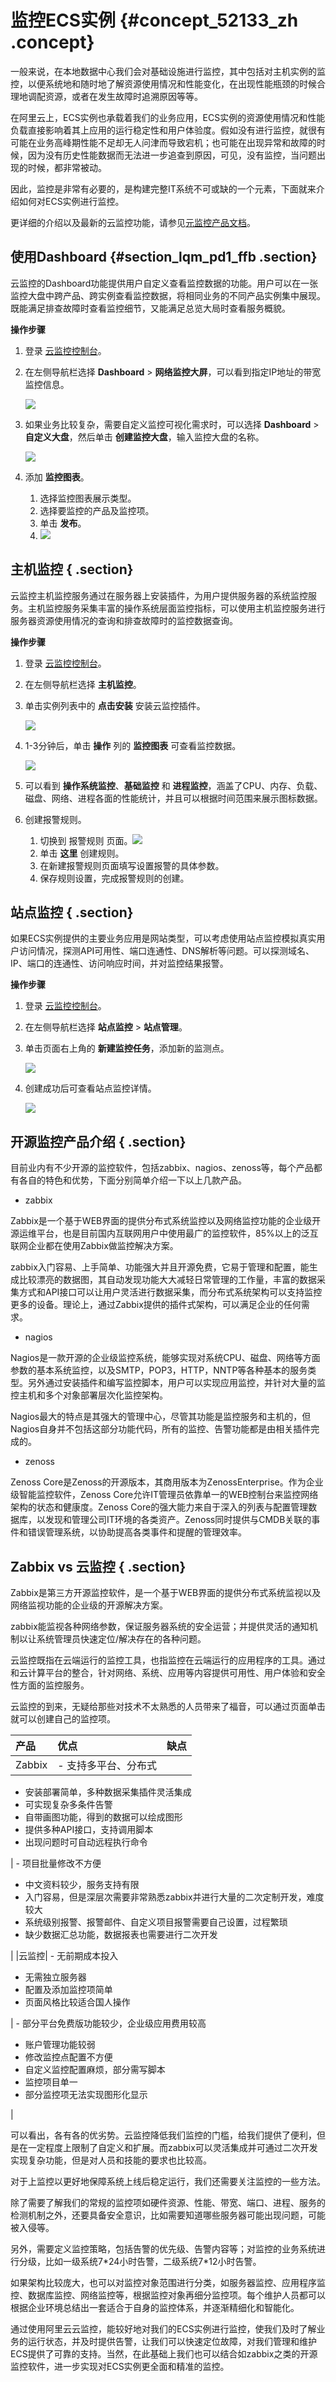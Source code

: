 # 监控ECS实例 {#concept_52133_zh .concept}

一般来说，在本地数据中心我们会对基础设施进行监控，其中包括对主机实例的监控，以便系统地和随时地了解资源使用情况和性能变化，在出现性能瓶颈的时候合理地调配资源，或者在发生故障时追溯原因等等。

在阿里云上，ECS实例也承载着我们的业务应用，ECS实例的资源使用情况和性能负载直接影响着其上应用的运行稳定性和用户体验度。假如没有进行监控，就很有可能在业务高峰期性能不足却无人问津而导致宕机；也可能在出现异常和故障的时候，因为没有历史性能数据而无法进一步追查到原因，可见，没有监控，当问题出现的时候，都非常被动。

因此，监控是非常有必要的，是构建完整IT系统不可或缺的一个元素，下面就来介绍如何对ECS实例进行监控。

更详细的介绍以及最新的云监控功能，请参见[元监控产品文档](../../../../../cn.zh-CN/产品简介/产品概述.md#)。

## 使用Dashboard {#section_lqm_pd1_ffb .section}

云监控的Dashboard功能提供用户自定义查看监控数据的功能。用户可以在一张监控大盘中跨产品、跨实例查看监控数据，将相同业务的不同产品实例集中展现。既能满足排查故障时查看监控细节，又能满足总览大局时查看服务概貌。

**操作步骤**

1.  登录 [云监控控制台](https://cloudmonitor.console.aliyun.com)。
2.  在左侧导航栏选择 **Dashboard** \> **网络监控大屏**，可以看到指定IP地址的带宽监控信息。

    ![](http://static-aliyun-doc.oss-cn-hangzhou.aliyuncs.com/assets/img/9812/154831533537736_zh-CN.png)

3.  如果业务比较复杂，需要自定义监控可视化需求时，可以选择 **Dashboard** \> **自定义大盘**，然后单击 **创建监控大盘**，输入监控大盘的名称。

    ![](http://static-aliyun-doc.oss-cn-hangzhou.aliyuncs.com/assets/img/9812/154831533512454_zh-CN.png)

4.  添加 **监控图表**。
    1.  选择监控图表展示类型。
    2.  选择要监控的产品及监控项。
    3.  单击 **发布**。
    4.  ![](http://static-aliyun-doc.oss-cn-hangzhou.aliyuncs.com/assets/img/9812/154831533537737_zh-CN.png)


## 主机监控 { .section}

云监控主机监控服务通过在服务器上安装插件，为用户提供服务器的系统监控服务。主机监控服务采集丰富的操作系统层面监控指标，可以使用主机监控服务进行服务器资源使用情况的查询和排查故障时的监控数据查询。

**操作步骤**

1.  登录 [云监控控制台](https://cloudmonitor.console.aliyun.com)。
2.  在左侧导航栏选择 **主机监控**。
3.  单击实例列表中的 **点击安装** 安装云监控插件。

    ![](http://static-aliyun-doc.oss-cn-hangzhou.aliyuncs.com/assets/img/9812/154831533512457_zh-CN.png)

4.  1-3分钟后，单击 **操作** 列的 **监控图表** 可查看监控数据。

    ![](http://static-aliyun-doc.oss-cn-hangzhou.aliyuncs.com/assets/img/9812/154831533512458_zh-CN.png)

5.  可以看到 **操作系统监控**、**基础监控** 和 **进程监控**，涵盖了CPU、内存、负载、磁盘、网络、进程各面的性能统计，并且可以根据时间范围来展示图标数据。
6.  创建报警规则。
    1.  切换到 报警规则 页面。![](http://static-aliyun-doc.oss-cn-hangzhou.aliyuncs.com/assets/img/9812/154831533512459_zh-CN.png)
    2.  单击 **这里** 创建规则。
    3.  在新建报警规则页面填写设置报警的具体参数。
    4.  保存规则设置，完成报警规则的创建。

## 站点监控 { .section}

如果ECS实例提供的主要业务应用是网站类型，可以考虑使用站点监控模拟真实用户访问情况，探测API可用性、端口连通性、DNS解析等问题。可以探测域名、IP、端口的连通性、访问响应时间，并对监控结果报警。

**操作步骤**

1.  登录 [云监控控制台](https://cloudmonitor.console.aliyun.com)。
2.  在左侧导航栏选择 **站点监控** \> **站点管理**。
3.  单击页面右上角的 **新建监控任务**，添加新的监测点。

    ![](http://static-aliyun-doc.oss-cn-hangzhou.aliyuncs.com/assets/img/9812/154831533537741_zh-CN.png)

4.  创建成功后可查看站点监控详情。

    ![](http://static-aliyun-doc.oss-cn-hangzhou.aliyuncs.com/assets/img/9812/154831533612485_zh-CN.png)


## 开源监控产品介绍 { .section}

目前业内有不少开源的监控软件，包括zabbix、nagios、zenoss等，每个产品都有各自的特色和优势，下面分别简单介绍一下以上几款产品。

-   zabbix

Zabbix是一个基于WEB界面的提供分布式系统监控以及网络监控功能的企业级开源运维平台，也是目前国内互联网用户中使用最广的监控软件，85%以上的泛互联网企业都在使用Zabbix做监控解决方案。

zabbix入门容易、上手简单、功能强大并且开源免费，它易于管理和配置，能生成比较漂亮的数据图，其自动发现功能大大减轻日常管理的工作量，丰富的数据采集方式和API接口可以让用户灵活进行数据采集，而分布式系统架构可以支持监控更多的设备。理论上，通过Zabbix提供的插件式架构，可以满足企业的任何需求。

-   nagios

Nagios是一款开源的企业级监控系统，能够实现对系统CPU、磁盘、网络等方面参数的基本系统监控，以及SMTP，POP3，HTTP，NNTP等各种基本的服务类型。另外通过安装插件和编写监控脚本，用户可以实现应用监控，并针对大量的监控主机和多个对象部署层次化监控架构。

Nagios最大的特点是其强大的管理中心，尽管其功能是监控服务和主机的，但Nagios自身并不包括这部分功能代码，所有的监控、告警功能都是由相关插件完成的。

-   zenoss

Zenoss Core是Zenoss的开源版本，其商用版本为ZenossEnterprise。作为企业级智能监控软件，Zenoss Core允许IT管理员依靠单一的WEB控制台来监控网络架构的状态和健康度。Zenoss Core的强大能力来自于深入的列表与配置管理数据库，以发现和管理公司IT环境的各类资产。Zenoss同时提供与CMDB关联的事件和错误管理系统，以协助提高各类事件和提醒的管理效率。

## Zabbix vs 云监控 { .section}

Zabbix是第三方开源监控软件，是一个基于WEB界面的提供分布式系统监视以及网络监视功能的企业级的开源解决方案。

zabbix能监视各种网络参数，保证服务器系统的安全运营；并提供灵活的通知机制以让系统管理员快速定位/解决存在的各种问题。

云监控既指在云端运行的监控工具，也指监控在云端运行的应用程序的工具。通过和云计算平台的整合，针对网络、系统、应用等内容提供可用性、用户体验和安全性方面的监控服务。

云监控的到来，无疑给那些对技术不太熟悉的人员带来了福音，可以通过页面单击就可以创建自己的监控项。

|产品|优点|缺点|
|:-|:-|:-|
|Zabbix| -   支持多平台、分布式
-   安装部署简单，多种数据采集插件灵活集成
-   可实现复杂多条件告警
-   自带画图功能，得到的数据可以绘成图形
-   提供多种API接口，支持调用脚本
-   出现问题时可自动远程执行命令

 | -   项目批量修改不方便
-   中文资料较少，服务支持有限
-   入门容易，但是深层次需要非常熟悉zabbix并进行大量的二次定制开发，难度较大
-   系统级别报警、报警邮件、自定义项目报警需要自己设置，过程繁琐
-   缺少数据汇总功能，数据报表也需要进行二次开发

 |
|云监控| -   无前期成本投入
-   无需独立服务器
-   配置及添加监控项简单
-   页面风格比较适合国人操作

 | -   部分平台免费版功能较少，企业级应用费用较高
-   账户管理功能较弱
-   修改监控点配置不方便
-   自定义监控配置麻烦，部分需写脚本
-   监控项目单一
-   部分监控项无法实现图形化显示

 |

可以看出，各有各的优劣势。云监控降低我们监控的门槛，给我们提供了便利，但是在一定程度上限制了自定义和扩展。而zabbix可以灵活集成并可通过二次开发实现复杂功能，但是对人员和技能的要求也比较高。

对于上监控以更好地保障系统上线后稳定运行，我们还需要关注监控的一些方法。

除了需要了解我们的常规的监控项如硬件资源、性能、带宽、端口、进程、服务的检测机制之外，还要具备安全意识，比如需要知道哪些服务器可能出现问题，可能被入侵等。

另外，需要定义监控策略，包括告警的优先级、告警内容等；对监控的业务系统进行分级，比如一级系统7\*24小时告警，二级系统7\*12小时告警。

如果架构比较庞大，也可以对监控对象范围进行分类，如服务器监控、应用程序监控、数据库监控、网络监控等，根据监控对象再细分监控项。每个维护人员都可以根据企业环境总结出一套适合于自身的监控体系，并逐渐精细化和智能化。

通过使用阿里云云监控，能较好地对我们的ECS实例进行监控，使我们及时了解业务的运行状态，并及时提供告警，让我们可以快速定位故障，对我们管理和维护ECS提供了可靠的支持。当然，在此基础上我们也可以结合如zabbix之类的开源监控软件，进一步实现对ECS实例更全面和精准的监控。

